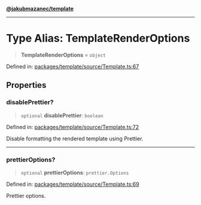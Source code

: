 [**@jakubmazanec/template**](../README.md)

---

# Type Alias: TemplateRenderOptions

> **TemplateRenderOptions** = `object`

Defined in:
[packages/template/source/Template.ts:67](https://github.com/jakubmazanec/tools/blob/c36a857a499e2c0c4f38fc4405cb987b357adf10/packages/template/source/Template.ts#L67)

## Properties

### disablePrettier?

> `optional` **disablePrettier**: `boolean`

Defined in:
[packages/template/source/Template.ts:72](https://github.com/jakubmazanec/tools/blob/c36a857a499e2c0c4f38fc4405cb987b357adf10/packages/template/source/Template.ts#L72)

Disable formatting the rendered template using Prettier.

---

### prettierOptions?

> `optional` **prettierOptions**: `prettier.Options`

Defined in:
[packages/template/source/Template.ts:69](https://github.com/jakubmazanec/tools/blob/c36a857a499e2c0c4f38fc4405cb987b357adf10/packages/template/source/Template.ts#L69)

Prettier options.
